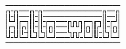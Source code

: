 ━━━━━━━━━━━━━━━━━━━━━━━━━━━━━━━━━━━━━━━━━━━
┏┓━┏┓━━━━┏┓━┏┓━━━━━━━━━━━━━━━━━━━━━━┏┓━━━┏┓
┃┃━┃┃━━━━┃┃━┃┃━━━━━━━━━━━━━━━━━━━━━━┃┃━━━┃┃
┃┗━┛┃┏━━┓┃┃━┃┃━┏━━┓━━━━┏┓┏┓┏┓┏━━┓┏━┓┃┃━┏━┛┃
┃┏━┓┃┃┏┓┃┃┃━┃┃━┃┏┓┃━━━━┃┗┛┗┛┃┃┏┓┃┃┏┛┃┃━┃┏┓┃
┃┃━┃┃┃┃━┫┃┗┓┃┗┓┃┗┛┃━━━━┗┓┏┓┏┛┃┗┛┃┃┃━┃┗┓┃┗┛┃
┗┛━┗┛┗━━┛┗━┛┗━┛┗━━┛━━━━━┗┛┗┛━┗━━┛┗┛━┗━┛┗━━┛
━━━━━━━━━━━━━━━━━━━━━━━━━━━━━━━━━━━━━━━━━━━
